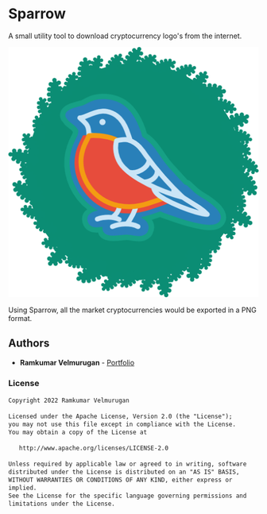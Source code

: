 # Sparrow

A small utility tool to download cryptocurrency logo's from the internet.

![Github Social Image](https://github.com/spkdroid/sparrow/blob/master/logo.png)

Using Sparrow, all the market cryptocurrencies would be exported in a PNG format.

## Authors

* **Ramkumar Velmurugan** - <a href="http://www.spkdroid.com/CV/">Portfolio</a>

### License
    Copyright 2022 Ramkumar Velmurugan

    Licensed under the Apache License, Version 2.0 (the "License");
    you may not use this file except in compliance with the License.
    You may obtain a copy of the License at

       http://www.apache.org/licenses/LICENSE-2.0

    Unless required by applicable law or agreed to in writing, software
    distributed under the License is distributed on an "AS IS" BASIS,
    WITHOUT WARRANTIES OR CONDITIONS OF ANY KIND, either express or implied.
    See the License for the specific language governing permissions and
    limitations under the License.
